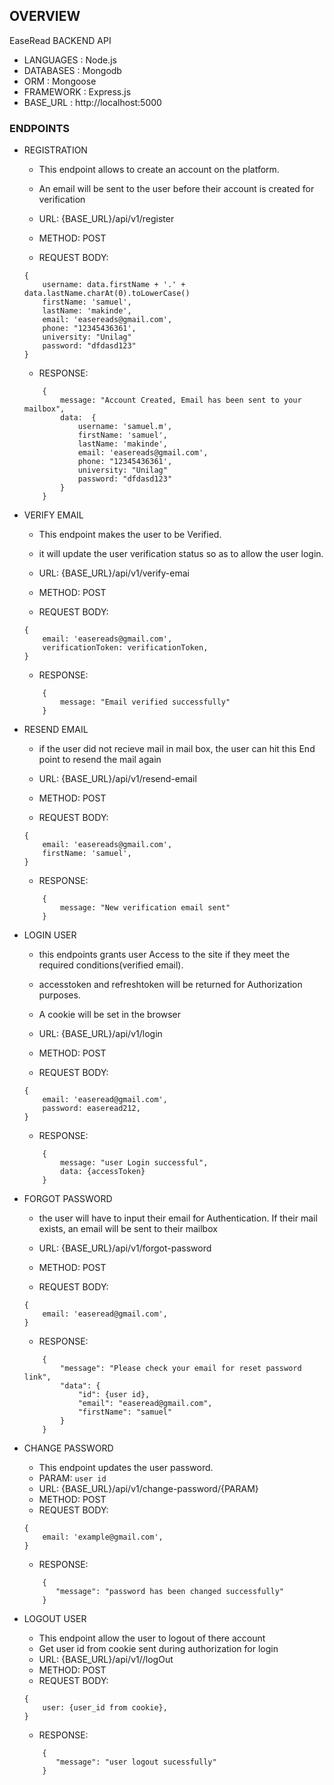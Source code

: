 ## OVERVIEW
EaseRead BACKEND API

* LANGUAGES : Node.js
* DATABASES : Mongodb
* ORM : Mongoose
* FRAMEWORK : Express.js
* BASE_URL : http://localhost:5000

### ENDPOINTS

* REGISTRATION
    - This endpoint allows to create an account on the platform.
    - An email will be sent to the user before their account is created for verification
    
    - URL: {BASE_URL}/api/v1/register
    - METHOD: POST
    - REQUEST BODY: 
    ```
    {
        username: data.firstName + '.' + data.lastName.charAt(0).toLowerCase()
        firstName: 'samuel',
        lastName: 'makinde',
        email: 'easereads@gmail.com',
        phone: "12345436361',
        university: "Unilag"
        password: "dfdasd123"
    }
    
    ```
    - RESPONSE:
    ```
        {
            message: "Account Created, Email has been sent to your mailbox",
            data:  {
                username: 'samuel.m',
                firstName: 'samuel',
                lastName: 'makinde',
                email: 'easereads@gmail.com',
                phone: "12345436361',
                university: "Unilag"
                password: "dfdasd123"
            }
        }
    ```

* VERIFY EMAIL
    - This endpoint makes the user to be Verified.
    - it will update the user verification status so as to allow the user login.

    - URL: {BASE_URL}/api/v1/verify-emai
    - METHOD: POST
    - REQUEST BODY: 
    ```
    {
        email: 'easereads@gmail.com',
        verificationToken: verificationToken,
    }
    
    ```
    - RESPONSE:
    ```
        {
            message: "Email verified successfully"
        }
    ```

* RESEND EMAIL
    - if the user did not recieve mail in mail box, the user can hit this End point to resend the mail again

    - URL: {BASE_URL}/api/v1/resend-email
    - METHOD: POST
    - REQUEST BODY: 
    ```
    {
        email: 'easereads@gmail.com',
        firstName: 'samuel',
    }
    
    ```
    - RESPONSE:
    ```
        {
            message: "New verification email sent"
        }
    ```

* LOGIN USER
    - this endpoints grants user Access to the site if they meet the required conditions(verified email).
    - accesstoken and refreshtoken will be returned for Authorization purposes.
    - A cookie will be set in the browser
    
    - URL: {BASE_URL}/api/v1/login
    - METHOD: POST
    - REQUEST BODY: 
    ```
    {
        email: 'easeread@gmail.com',
        password: easeread212,
    }
    
    ```
    - RESPONSE:
    ```
        {
            message: "user Login successful",
            data: {accessToken}
        }
    ```

* FORGOT PASSWORD
    - the user will have to input their email for Authentication. If their mail exists, an email will be sent to their mailbox
    
    - URL: {BASE_URL}/api/v1/forgot-password
    - METHOD: POST
    - REQUEST BODY: 
    ```
    {
        email: 'easeread@gmail.com',
    }
    
    ```
    - RESPONSE:
    ```
        {
            "message": "Please check your email for reset password link",
            "data": {
                "id": {user id},
                "email": "easeread@gmail.com",
                "firstName": "samuel"
            }
        }
    ```

* CHANGE PASSWORD
    - This endpoint updates the user password.
    - PARAM: `user id`
    - URL: {BASE_URL}/api/v1/change-password/{PARAM}
    - METHOD: POST
    - REQUEST BODY: 
    ```
    {
        email: 'example@gmail.com',
    }
    
    ```
    - RESPONSE:
    ```
        {
           "message": "password has been changed successfully"
        }
    ```

* LOGOUT USER
    - This endpoint allow the user to logout of there account 
    - Get user id from cookie sent during authorization for login
    - URL: {BASE_URL}/api/v1//logOut
    - METHOD: POST
    - REQUEST BODY: 
    ```
    {
        user: {user_id from cookie},
    }
    
    ```
    - RESPONSE:
    ```
        {
           "message": "user logout sucessfully"
        }
    ```

